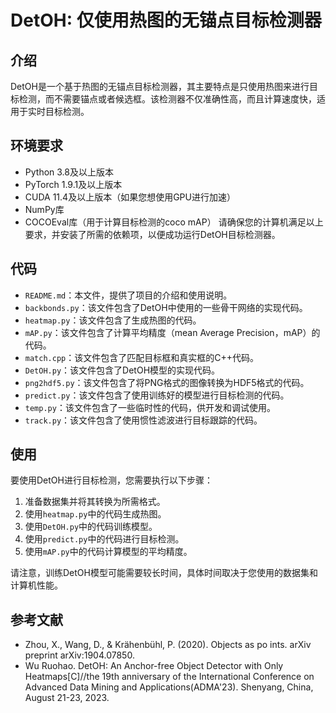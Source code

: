 # DetOH: 仅使用热图的无锚点目标检测器

## 介绍

DetOH是一个基于热图的无锚点目标检测器，其主要特点是只使用热图来进行目标检测，而不需要锚点或者候选框。该检测器不仅准确性高，而且计算速度快，适用于实时目标检测。
## 环境要求
- Python 3.8及以上版本
- PyTorch 1.9.1及以上版本
- CUDA 11.4及以上版本（如果您想使用GPU进行加速）
- NumPy库
- COCOEval库（用于计算目标检测的coco mAP）
请确保您的计算机满足以上要求，并安装了所需的依赖项，以便成功运行DetOH目标检测器。
## 代码

- `README.md`：本文件，提供了项目的介绍和使用说明。
- `backbonds.py`：该文件包含了DetOH中使用的一些骨干网络的实现代码。
- `heatmap.py`：该文件包含了生成热图的代码。
- `mAP.py`：该文件包含了计算平均精度（mean Average Precision，mAP）的代码。
- `match.cpp`：该文件包含了匹配目标框和真实框的C++代码。
- `DetOH.py`：该文件包含了DetOH模型的实现代码。
- `png2hdf5.py`：该文件包含了将PNG格式的图像转换为HDF5格式的代码。
- `predict.py`：该文件包含了使用训练好的模型进行目标检测的代码。
- `temp.py`：该文件包含了一些临时性的代码，供开发和调试使用。
- `track.py`：该文件包含了使用惯性滤波进行目标跟踪的代码。

## 使用

要使用DetOH进行目标检测，您需要执行以下步骤：

1. 准备数据集并将其转换为所需格式。
2. 使用`heatmap.py`中的代码生成热图。
3. 使用`DetOH.py`中的代码训练模型。
4. 使用`predict.py`中的代码进行目标检测。
5. 使用`mAP.py`中的代码计算模型的平均精度。
   
请注意，训练DetOH模型可能需要较长时间，具体时间取决于您使用的数据集和计算机性能。

## 参考文献

- Zhou, X., Wang, D., & Krähenbühl, P. (2020). Objects as po ints. arXiv preprint arXiv:1904.07850.
- Wu Ruohao. DetOH: An Anchor-free Object Detector with Only Heatmaps[C]//the 19th anniversary of the International Conference on Advanced Data Mining and Applications(ADMA'23). Shenyang, China, August 21-23, 2023.
